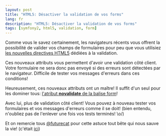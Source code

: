 ```yaml
---
layout: post
title: "HTML5: Désactiver la validation de vos forms"
lang: fr
description: "HTML5: Désactiver la validation de vos forms"
tags: [symfony2, html5, validation, form]
---
```


Comme vous le savez certainement, les navigateurs récents vous offrent la possibilité de valider vos champs de formulaires pour peu que vous utilisiez <a href="http://www.w3.org/TR/html5/forms.html#forms">les nouvelles directives HTML5</a> dédiées à la validation.

Ces nouveaux attributs vous permettent d'avoir une validation côté client. Votre formulaire ne sera donc pas envoyé si des erreurs sont détectées par le navigateur. Difficile de tester vos messages d'erreurs dans ces conditions!

Heureusement, ces nouveaux attributs ont un maître! Il suffit d'un seul pour les dominer tous: <a href="http://www.w3.org/TR/html5/forms.html#the-form-element">l'atribut **novalidate** de la balise form</a>!

Avec lui, plus de validation côté client! Vous pouvez à nouveau tester vos formulaires et vos messages d'erreurs comme il se doit! (bien entendu, n'oubliez pas de l'enlever une fois vos tests terminés! \o/)

Et on remercie tous <a href="http://twitter.com/#!/futurecat">@futurecat</a> pour cette astuce tout bête qui nous sauve la vie! (c'était <a href="http://twitter.com/#!/futurecat/status/90066313304739840">ici</a>)
